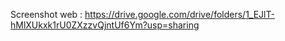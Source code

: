 Screenshot web : https://drive.google.com/drive/folders/1_EJlT-hMlXUkxk1rU0ZXzzvQjntUf6Ym?usp=sharing
